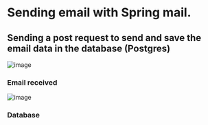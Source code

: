 # Sending email with Spring mail.

## Sending a post request to send and save the email data in the database (Postgres)
![image](https://github.com/wmvieira21/SpringMailMicroservice/assets/90009567/2b60f15d-bcec-4655-a4d5-75cc4ad4371f)

### Email received
![image](https://github.com/wmvieira21/SpringMailMicroservice/assets/90009567/8ddf5874-67d2-47b9-881f-9ebae6887bbf)

### Database



